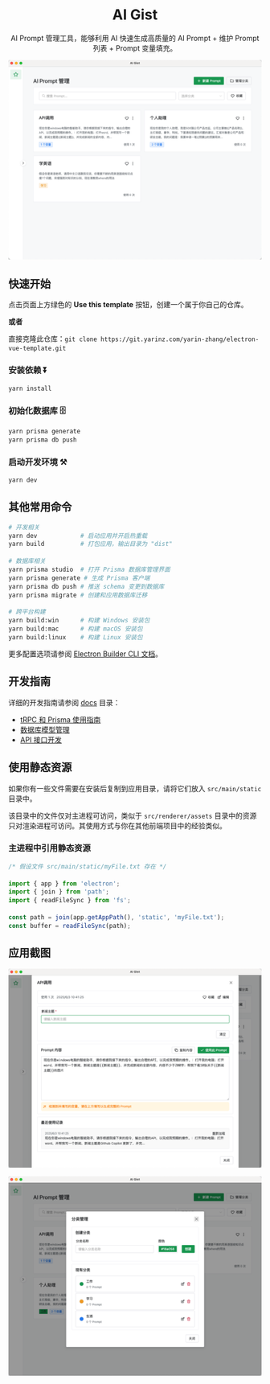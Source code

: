 <div align="center">

# AI Gist

AI Prompt 管理工具，能够利用 AI 快速生成高质量的 AI Prompt + 维护 Prompt 列表 + Prompt 变量填充。

</div>

![](docs/images/image01.png)

## 快速开始

点击页面上方绿色的 **Use this template** 按钮，创建一个属于你自己的仓库。

**或者**

直接克隆此仓库：`git clone https://git.yarinz.com/yarin-zhang/electron-vue-template.git`

### 安装依赖 ⏬

```bash
yarn install
```

### 初始化数据库 🗄️

```bash
yarn prisma generate
yarn prisma db push
```

### 启动开发环境 ⚒️

```bash
yarn dev
```

## 其他常用命令

```bash
# 开发相关
yarn dev            # 启动应用并开启热重载
yarn build          # 打包应用，输出目录为 "dist"

# 数据库相关
yarn prisma studio  # 打开 Prisma 数据库管理界面
yarn prisma generate # 生成 Prisma 客户端
yarn prisma db push # 推送 schema 变更到数据库
yarn prisma migrate # 创建和应用数据库迁移

# 跨平台构建
yarn build:win      # 构建 Windows 安装包
yarn build:mac      # 构建 macOS 安装包
yarn build:linux    # 构建 Linux 安装包
```

更多配置选项请参阅 [Electron Builder CLI 文档](https://www.electron.build/cli.html)。




## 开发指南

详细的开发指南请参阅 [docs](./docs) 目录：

- [tRPC 和 Prisma 使用指南](./docs/trpc-prisma-guide.md)
- [数据库模型管理](./docs/database-models.md)
- [API 接口开发](./docs/api-development.md)

## 使用静态资源

如果你有一些文件需要在安装后复制到应用目录，请将它们放入 `src/main/static` 目录中。

该目录中的文件仅对主进程可访问，类似于 `src/renderer/assets` 目录中的资源只对渲染进程可访问。其使用方式与你在其他前端项目中的经验类似。

### 主进程中引用静态资源

```ts
/* 假设文件 src/main/static/myFile.txt 存在 */

import { app } from 'electron';
import { join } from 'path';
import { readFileSync } from 'fs';

const path = join(app.getAppPath(), 'static', 'myFile.txt');
const buffer = readFileSync(path);
```

## 应用截图

![](docs/images/image02.png)

![](docs/images/image03.png)
